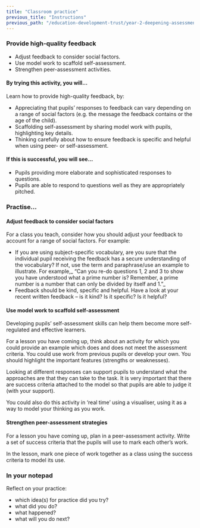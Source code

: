 ```yaml
---
title: "Classroom practice"
previous_title: "Instructions"
previous_path: "/education-development-trust/year-2-deepening-assessment-feedback-and-questioning/summer-week-4-ect-instructions"
---
```


### Provide high-quality feedback

- Adjust feedback to consider social factors.
- Use model work to scaffold self-assessment.
- Strengthen peer-assessment activities.

#### By trying this activity, you will...

Learn how to provide high-quality feedback, by:

- Appreciating that pupils’ responses to feedback can vary depending on a range of social factors (e.g. the message the feedback contains or the age of the child).
- Scaffolding self-assessment by sharing model work with pupils, highlighting key details.
- Thinking carefully about how to ensure feedback is specific and helpful when using peer- or self-assessment.

#### If this is successful, you will see...

- Pupils providing more elaborate and sophisticated responses to questions.
- Pupils are able to respond to questions well as they are appropriately pitched.

### Practise...

#### Adjust feedback to consider social factors

For a class you teach, consider how you should adjust your feedback to account for a range of social factors. For example:

- If you are using subject-specific vocabulary, are you sure that the individual pupil receiving the feedback has a secure understanding of the vocabulary? If not, use the term and paraphrase/use an example to illustrate. For example,_ “Can you re-do questions 1, 2 and 3 to show you have understood what a prime number is? Remember, a prime number is a number that can only be divided by itself and 1.”_
- Feedback should be kind, specific and helpful. Have a look at your recent written feedback – is it kind? Is it specific? Is it helpful?

#### Use model work to scaffold self-assessment

Developing pupils’ self-assessment skills can help them become more self-regulated and effective learners.

For a lesson you have coming up, think about an activity for which you could provide an example which does and does not meet the assessment criteria. You could use work from previous pupils or develop your own. You should highlight the important features (strengths or weaknesses).

Looking at different responses can support pupils to understand what the approaches are that they can take to the task. It is very important that there are success criteria attached to the model so that pupils are able to judge it (with your support).

You could also do this activity in ‘real time’ using a visualiser, using it as a way to model your thinking as you work.

#### Strengthen peer-assessment strategies

For a lesson you have coming up, plan in a peer-assessment activity. Write a set of success criteria that the pupils will use to mark each other’s work.

In the lesson, mark one piece of work together as a class using the success criteria to model its use.



### In your notepad

Reflect on your practice:

* which idea(s) for practice did you try?
* what did you do?
* what happened?
* what will you do next?


